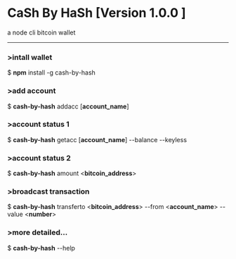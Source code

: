 # CaSh By HaSh [Version 1.0.0 __<alpha>__]
a node cli bitcoin wallet

---
### >intall wallet
$ **npm** install -g cash-by-hash 
### >add account
$ **cash-by-hash** addacc [__account_name__] 
### >account status 1
$ **cash-by-hash** getacc [__account_name__] --balance --keyless
### >account status 2
$ **cash-by-hash** amount <__bitcoin_address__>
### >broadcast transaction
$ **cash-by-hash** transferto <__bitcoin_address__> --from <__account_name__> --value <__number__>
### >more detailed...
$ **cash-by-hash** --help